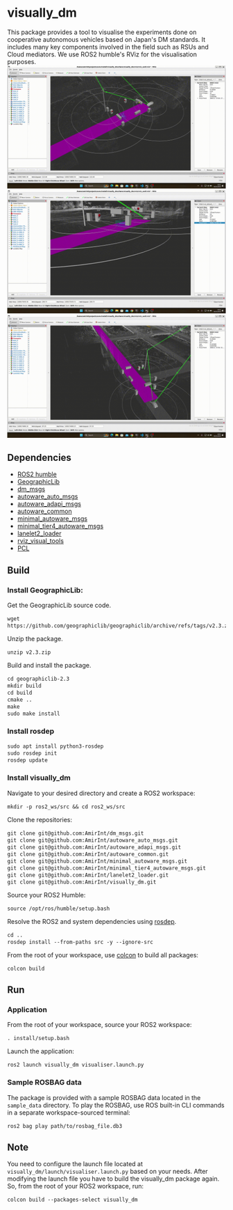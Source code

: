# visually_dm

This package provides a tool to visualise the experiments done on cooperative autonomous vehicles based on Japan's DM standards. It includes many key components involved in the field such as RSUs and Cloud mediators. We use ROS2 humble's RViz for the visualisation purposes.
![Sample visualisation](./assets/01.gif)
![Sample visualisation](./assets/02.gif)
![Sample visualisation](./assets/03.gif)

## Dependencies

- [ROS2 humble](https://docs.ros.org/en/humble/)
- [GeographicLib](https://geographiclib.sourceforge.io/C++/doc/install.html#cmake)
- [dm_msgs](https://github.com/AmirInt/dm_msgs)
- [autoware_auto_msgs](https://github.com/AmirInt/autoware_auto_msgs)
- [autoware_adapi_msgs](https://github.com/AmirInt/autoware_adapi_msgs)
- [autoware_common](https://github.com/AmirInt/autoware_common)
- [minimal_autoware_msgs](https://github.com/AmirInt/minimal_autoware_msgs)
- [minimal_tier4_autoware_msgs](https://github.com/AmirInt/minimal_tier4_autoware_msgs)
- [lanelet2_loader](https://github.com/AmirInt/lanelet2_loader)
- [rviz_visual_tools](https://github.com/PickNikRobotics/rviz_visual_tools)
- [PCL](https://pointclouds.org/)

## Build

### Install GeographicLib:

Get the GeographicLib source code.
```
wget https://github.com/geographiclib/geographiclib/archive/refs/tags/v2.3.zip
```

Unzip the package.
```
unzip v2.3.zip
```

Build and install the package.
```
cd geographiclib-2.3
mkdir build
cd build
cmake ..
make
sudo make install
```

### Install rosdep

```
sudo apt install python3-rosdep
sudo rosdep init
rosdep update
```

### Install visually_dm

Navigate to your desired directory and create a ROS2 workspace:
```
mkdir -p ros2_ws/src && cd ros2_ws/src
```

Clone the repositories:
```
git clone git@github.com:AmirInt/dm_msgs.git
git clone git@github.com:AmirInt/autoware_auto_msgs.git
git clone git@github.com:AmirInt/autoware_adapi_msgs.git
git clone git@github.com:AmirInt/autoware_common.git
git clone git@github.com:AmirInt/minimal_autoware_msgs.git
git clone git@github.com:AmirInt/minimal_tier4_autoware_msgs.git
git clone git@github.com:AmirInt/lanelet2_loader.git
git clone git@github.com:AmirInt/visually_dm.git
```

Source your ROS2 Humble:
```
source /opt/ros/humble/setup.bash
```

Resolve the ROS2 and system dependencies using [rosdep](https://docs.ros.org/en/humble/Tutorials/Intermediate/Rosdep.html).
```
cd ..
rosdep install --from-paths src -y --ignore-src
```

From the root of your workspace, use [colcon](https://github.com/colcon) to build all packages:
```
colcon build
```

## Run

### Application

From the root of your workspace, source your ROS2 workspace:
```
. install/setup.bash
```

Launch the application:
```
ros2 launch visually_dm visualiser.launch.py
```

### Sample ROSBAG data

The package is provided with a sample ROSBAG data located in the `sample_data` directory. To play the ROSBAG, use ROS built-in CLI commands in a separate workspace-sourced terminal:

```
ros2 bag play path/to/rosbag_file.db3
```

## Note

You need to configure the launch file located at `visually_dm/launch/visualiser.launch.py` based on your needs. After modifying the launch file you have to build the visually_dm package again. So, from the root of your ROS2 workspace, run:
```
colcon build --packages-select visually_dm
```